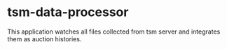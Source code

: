 # tsm-data-processor

This application watches all files collected from tsm server and integrates them as auction histories.
